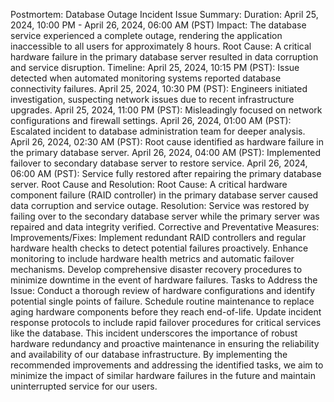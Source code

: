 Postmortem: Database Outage Incident
Issue Summary:
Duration: April 25, 2024, 10:00 PM - April 26, 2024, 06:00 AM (PST)
Impact: The database service experienced a complete outage, rendering the application inaccessible to all users for approximately 8 hours.
Root Cause: A critical hardware failure in the primary database server resulted in data corruption and service disruption.
Timeline:
April 25, 2024, 10:15 PM (PST): Issue detected when automated monitoring systems reported database connectivity failures.
April 25, 2024, 10:30 PM (PST): Engineers initiated investigation, suspecting network issues due to recent infrastructure upgrades.
April 25, 2024, 11:00 PM (PST): Misleadingly focused on network configurations and firewall settings.
April 26, 2024, 01:00 AM (PST): Escalated incident to database administration team for deeper analysis.
April 26, 2024, 02:30 AM (PST): Root cause identified as hardware failure in the primary database server.
April 26, 2024, 04:00 AM (PST): Implemented failover to secondary database server to restore service.
April 26, 2024, 06:00 AM (PST): Service fully restored after repairing the primary database server.
Root Cause and Resolution:
Root Cause: A critical hardware component failure (RAID controller) in the primary database server caused data corruption and service outage.
Resolution: Service was restored by failing over to the secondary database server while the primary server was repaired and data integrity verified.
Corrective and Preventative Measures:
Improvements/Fixes:
Implement redundant RAID controllers and regular hardware health checks to detect potential failures proactively.
Enhance monitoring to include hardware health metrics and automatic failover mechanisms.
Develop comprehensive disaster recovery procedures to minimize downtime in the event of hardware failures.
Tasks to Address the Issue:
Conduct a thorough review of hardware configurations and identify potential single points of failure.
Schedule routine maintenance to replace aging hardware components before they reach end-of-life.
Update incident response protocols to include rapid failover procedures for critical services like the database.
This incident underscores the importance of robust hardware redundancy and proactive maintenance in ensuring the reliability and availability of our database infrastructure. By implementing the recommended improvements and addressing the identified tasks, we aim to minimize the impact of similar hardware failures in the future and maintain uninterrupted service for our users.

